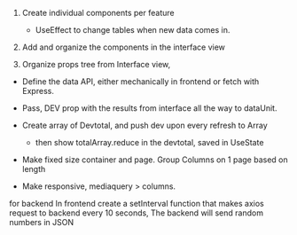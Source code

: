 1. Create individual components per feature

   - UseEffect to change tables when new data comes in.

2) Add and organize the components in the interface view

3) Organize props tree from Interface view,

- Define the data API, either mechanically in frontend or fetch with Express.
- Pass, DEV prop with the results from interface all the way to dataUnit.

- Create array of Devtotal, and push dev upon every refresh to Array

  - then show totalArray.reduce in the devtotal, saved in UseState

- Make fixed size container and page. Group Columns on 1 page based on length

- Make responsive, mediaquery > columns.

for backend
In frontend create a setInterval function that makes axios request to backend every 10 seconds,
The backend will send random numbers in JSON
